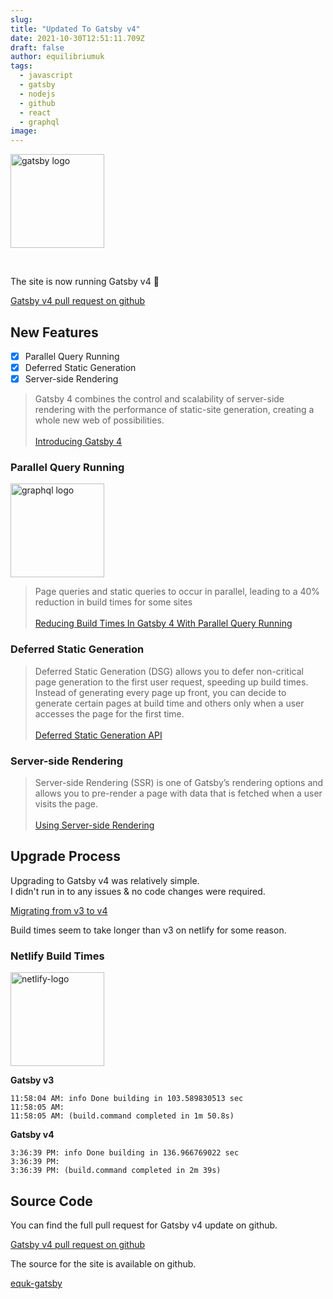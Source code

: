 ```yaml
---
slug:
title: "Updated To Gatsby v4"
date: 2021-10-30T12:51:11.709Z
draft: false
author: equilibriumuk
tags:
  - javascript
  - gatsby
  - nodejs
  - github
  - react
  - graphql
image:
---
```


<p class="text-center"><img src="/media/logos/gatsby.svg" alt="gatsby logo" width="150px" class="inline"></p>

<br />

The site is now running Gatsby v4 🎉

<i class="fa fa-code-fork git-fork"></i> <a href="https://github.com/equk/equk-gatsby/pull/12" target="_blank">Gatsby v4 pull request on github</a>

## New Features

- [x] Parallel Query Running
- [x] Deferred Static Generation
- [x] Server-side Rendering

<blockquote>Gatsby 4 combines the control and scalability of server-side rendering with the performance of static-site generation, creating a whole new web of possibilities.<br /><br />
<i class="fa fa-link"></i>  <a href="https://www.gatsbyjs.com/gatsby-4/" target="_blank" rel="noopener noreferrer">Introducing Gatsby 4</a></blockquote>

### Parallel Query Running

<p class="text-center"><img src="/media/logos/graphql.svg" alt="graphql logo" width="150px" class="inline"></p>

<blockquote>Page queries and static queries to occur in parallel, leading to a 40% reduction in build times for some sites<br /><br />
<i class="fa fa-link"></i>  <a href="https://www.gatsbyjs.com/blog/what-is-parallel-query-running/" target="_blank" rel="noopener noreferrer">Reducing Build Times In Gatsby 4 With Parallel Query Running</a></blockquote>

### Deferred Static Generation

<blockquote>Deferred Static Generation (DSG) allows you to defer non-critical page generation to the first user request, speeding up build times. Instead of generating every page up front, you can decide to generate certain pages at build time and others only when a user accesses the page for the first time.<br /><br />
<i class="fa fa-link"></i>  <a href="https://www.gatsbyjs.com/docs/reference/rendering-options/deferred-static-generation/" target="_blank" rel="noopener noreferrer">Deferred Static Generation API</a></blockquote>

### Server-side Rendering

<blockquote>Server-side Rendering (SSR) is one of Gatsby’s rendering options and allows you to pre-render a page with data that is fetched when a user visits the page.<br /><br />
<i class="fa fa-link"></i>  <a href="https://www.gatsbyjs.com/docs/how-to/rendering-options/using-server-side-rendering/" target="_blank" rel="noopener noreferrer">Using Server-side Rendering</a></blockquote>

## Upgrade Process

Upgrading to Gatsby v4 was relatively simple.<br />
I didn't run in to any issues & no code changes were required.

<i class="fa fa-link"></i>  <a href="/2021/03/05/updated-to-gatsby-v-3" target="_blank" rel="noopener noreferrer">Migrating from v3 to v4</a>

Build times seem to take longer than v3 on netlify for some reason.

### Netlify Build Times

<p class="text-center"><img class="inline netlify_logo" src="/media/logos/netlify.svg" alt="netlify-logo" width="150px"></p>

**Gatsby v3**

```log
11:58:04 AM: info Done building in 103.589830513 sec
11:58:05 AM: ​
11:58:05 AM: (build.command completed in 1m 50.8s)
```

**Gatsby v4**

```log
3:36:39 PM: info Done building in 136.966769022 sec
3:36:39 PM: ​
3:36:39 PM: (build.command completed in 2m 39s)
```

## Source Code

You can find the full pull request for Gatsby v4 update on github.

<i class="fa fa-code-fork git-fork"></i> <a href="https://github.com/equk/equk-gatsby/pull/12" target="_blank">Gatsby v4 pull request on github</a>

The source for the site is available on github.

<a class="github" href="https://github.com/equk/equk-gatsby" aria-label="View on GitHub" target="_blank" rel="noopener noreferrer"><i class="fa fa-github"></i> equk-gatsby</a>